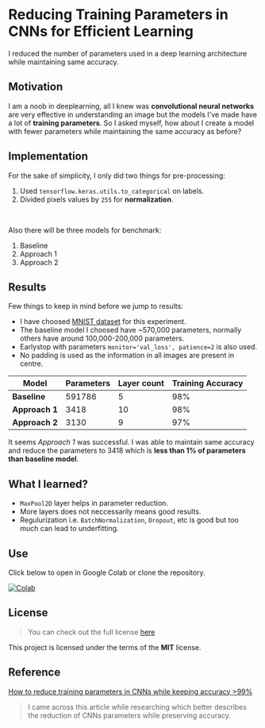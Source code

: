 # Reducing Training Parameters in CNNs for Efficient Learning

I reduced the number of parameters used in a deep learning architecture while maintaining same accuracy.

## Motivation

I am a noob in deeplearning, all I knew was **convolutional neural networks** are very effective in understanding an image but the models I've made have a lot of **training parameters**. So I asked myself, how about I create a model with fewer parameters while maintaining the same accuracy as before? 

## Implementation

For the sake of simplicity, I only did two things for pre-processing:
1. Used `tensorflow.keras.utils.to_categorical` on labels.
2. Divided pixels values by `255` for **normalization**.

<br />

Also there will be three models for benchmark:
1. Baseline
2. Approach 1
3. Approach 2


## Results

Few things to keep in mind before we jump to results:

* I have choosed [MNIST dataset](https://www.kaggle.com/c/digit-recognizer) for this experiment.
* The baseline model I choosed have ~570,000 parameters, normally others have around 100,000-200,000 parameters.
* Earlystop with parameters `monitor='val_loss', patience=2` is also used.
* No padding is used as the information in all images are present in centre.

Model | Parameters | Layer count | Training Accuracy
--- | --- | --- | ---
**Baseline** | 591786 | 5 | 98%
**Approach 1** | 3418 | 10 | 98%
**Approach 2** | 3130 | 9 | 97%

It seems *Approach 1* was successful. I was able to maintain same accuracy and reduce the parameters to 3418 which is **less than 1% of parameters than baseline model**.

## What I learned?

* `MaxPool2D` layer helps in parameter reduction.
* More layers does not neccessarily means good results.
* Regulurization i.e. `BatchNormalization`, `Dropout`, etc is good but too much can lead to underfitting.

## Use

Click below to open in Google Colab or clone the repository.

[![Colab](https://img.shields.io/badge/Colab-F9AB00?style=for-the-badge&logo=googlecolab&color=525252)](https://colab.research.google.com/github/AbuBakar-here/reduce-cnn-parameters/blob/main/CNN_on_MNIST.ipynb)

## License

> You can check out the full license [here](https://github.com/AbuBakar-here/reduce-cnn-parameters/blob/main/LICENSE)

This project is licensed under the terms of the **MIT** license.

## Reference

[How to reduce training parameters in CNNs while keeping accuracy >99%](https://towardsdatascience.com/how-to-reduce-training-parameters-in-cnns-while-keeping-accuracy-99-a213034a9777)

> I came across this article while researching which better describes the reduction of CNNs parameters while preserving accuracy.
